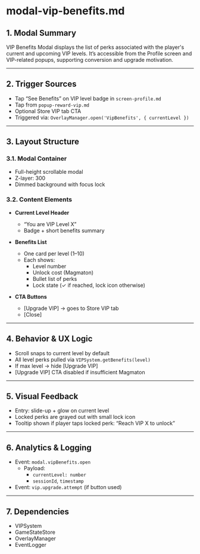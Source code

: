 # modal-vip-benefits.md

## 1. Modal Summary
VIP Benefits Modal displays the list of perks associated with the player's current and upcoming VIP levels. It’s accessible from the Profile screen and VIP-related popups, supporting conversion and upgrade motivation.

---

## 2. Trigger Sources
- Tap “See Benefits” on VIP level badge in `screen-profile.md`
- Tap from `popup-reward-vip.md`
- Optional Store VIP tab CTA
- Triggered via: `OverlayManager.open('VipBenefits', { currentLevel })`

---

## 3. Layout Structure
### 3.1. Modal Container
- Full-height scrollable modal
- Z-layer: 300
- Dimmed background with focus lock

### 3.2. Content Elements
- **Current Level Header**
  - “You are VIP Level X”
  - Badge + short benefits summary

- **Benefits List**
  - One card per level (1–10)
  - Each shows:
    - Level number
    - Unlock cost (Magmaton)
    - Bullet list of perks
    - Lock state (✓ if reached, lock icon otherwise)

- **CTA Buttons**
  - [Upgrade VIP] → goes to Store VIP tab
  - [Close]

---

## 4. Behavior & UX Logic
- Scroll snaps to current level by default
- All level perks pulled via `VIPSystem.getBenefits(level)`
- If max level → hide [Upgrade VIP]
- [Upgrade VIP] CTA disabled if insufficient Magmaton

---

## 5. Visual Feedback
- Entry: slide-up + glow on current level
- Locked perks are grayed out with small lock icon
- Tooltip shown if player taps locked perk: “Reach VIP X to unlock”

---

## 6. Analytics & Logging
- Event: `modal.vipBenefits.open`
  - Payload:
    - `currentLevel: number`
    - `sessionId`, `timestamp`
- Event: `vip.upgrade.attempt` (if button used)

---

## 7. Dependencies
- VIPSystem
- GameStateStore
- OverlayManager
- EventLogger

